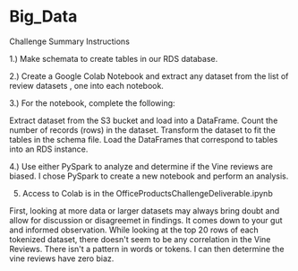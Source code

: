 # Big_Data
Challenge Summary
Instructions



1.) Make schemata to create tables in our RDS database.

2.) Create a Google Colab Notebook and extract any dataset from the list of review datasets , one into each notebook.

3.) For the notebook, complete the following:

Extract dataset from the S3 bucket and load into a DataFrame.
Count the number of records (rows) in the dataset.
Transform the dataset to fit the tables in the schema file.
Load the DataFrames that correspond to tables into an RDS instance.

4.) Use either PySpark to analyze and determine if the Vine reviews 
are biased.
I chose PySpark to create a new notebook and perform an analysis.

5) Access to Colab is in the OfficeProductsChallengeDeliverable.ipynb



First, looking at more data or larger datasets may always bring doubt and allow for discussion or disagreemet in findings. It comes down to your gut and informed observation. While looking at the top 20 rows of each tokenized dataset, there doesn't seem to be any correlation in the Vine Reviews. There isn't a pattern in words or tokens. I can then determine the vine reviews have zero biaz.

